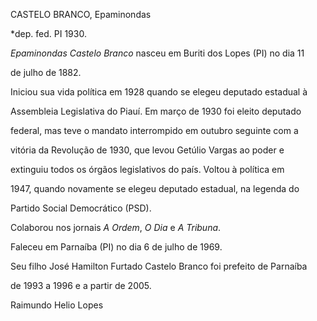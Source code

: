 CASTELO BRANCO, Epaminondas



\*dep. fed. PI 1930.



*Epaminondas Castelo Branco* nasceu em Buriti dos Lopes (PI) no dia 11

de julho de 1882.



Iniciou sua vida política em 1928 quando se elegeu deputado estadual à

Assembleia Legislativa do Piauí. Em março de 1930 foi eleito deputado

federal, mas teve o mandato interrompido em outubro seguinte com a

vitória da Revolução de 1930, que levou Getúlio Vargas ao poder e

extinguiu todos os órgãos legislativos do país. Voltou à política em

1947, quando novamente se elegeu deputado estadual, na legenda do

Partido Social Democrático (PSD).



Colaborou nos jornais *A Ordem*, *O Dia* e *A Tribuna*.



Faleceu em Parnaíba (PI) no dia 6 de julho de 1969.



Seu filho José Hamilton Furtado Castelo Branco foi prefeito de Parnaíba

de 1993 a 1996 e a partir de 2005.



Raimundo Helio Lopes



